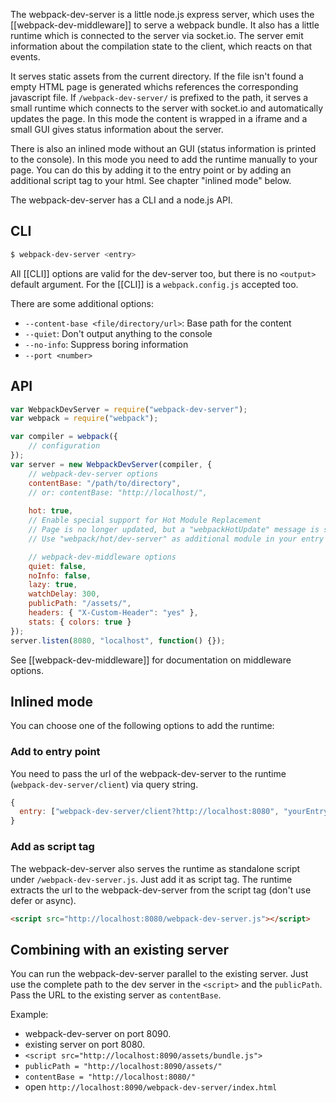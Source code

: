 The webpack-dev-server is a little node.js express server, which uses the [[webpack-dev-middleware]] to serve a webpack bundle. It also has a little runtime which is connected to the server via socket.io. The server emit information about the compilation state to the client, which reacts on that events.

It serves static assets from the current directory. If the file isn't found a empty HTML page is generated whichs references the corresponding javascript file. If `/webpack-dev-server/` is prefixed to the path, it serves a small runtime which connects to the server with socket.io and automatically updates the page. In this mode the content is wrapped in a iframe and a small GUI gives status information about the server.

There is also an inlined mode without an GUI (status information is printed to the console). In this mode you need to add the runtime manually to your page. You can do this by adding it to the entry point or by adding an additional script tag to your html. See chapter "inlined mode" below.

The webpack-dev-server has a CLI and a node.js API.

## CLI

``` sh
$ webpack-dev-server <entry>
```

All [[CLI]] options are valid for the dev-server too, but there is no `<output>` default argument. For the [[CLI]] is a `webpack.config.js` accepted too.

There are some additional options:

* `--content-base <file/directory/url>`: Base path for the content
* `--quiet`: Don't output anything to the console
* `--no-info`: Suppress boring information
* `--port <number>`

## API

``` javascript
var WebpackDevServer = require("webpack-dev-server");
var webpack = require("webpack");

var compiler = webpack({
	// configuration
});
var server = new WebpackDevServer(compiler, {
	// webpack-dev-server options
	contentBase: "/path/to/directory",
	// or: contentBase: "http://localhost/",
	
	hot: true,
	// Enable special support for Hot Module Replacement
	// Page is no longer updated, but a "webpackHotUpdate" message is send to the content
	// Use "webpack/hot/dev-server" as additional module in your entry point

	// webpack-dev-middleware options
	quiet: false,
	noInfo: false,
	lazy: true,
	watchDelay: 300,
	publicPath: "/assets/",
	headers: { "X-Custom-Header": "yes" },
	stats: { colors: true }
});
server.listen(8080, "localhost", function() {});
```

See [[webpack-dev-middleware]] for documentation on middleware options.

## Inlined mode

You can choose one of the following options to add the runtime:

### Add to entry point

You need to pass the url of the webpack-dev-server to the runtime (`webpack-dev-server/client`) via query string.

``` javascript
{
  entry: ["webpack-dev-server/client?http://localhost:8080", "yourEntry"]
}
```

### Add as script tag

The webpack-dev-server also serves the runtime as standalone script under `/webpack-dev-server.js`. Just add it as script tag. The runtime extracts the url to the webpack-dev-server from the script tag (don't use defer or async).

``` html
<script src="http://localhost:8080/webpack-dev-server.js"></script>
```

## Combining with an existing server

You can run the webpack-dev-server parallel to the existing server. Just use the complete path to the dev server in the `<script>` and the `publicPath`. Pass the URL to the existing server as `contentBase`.

Example:

* webpack-dev-server on port 8090.
* existing server on port 8080.
* `<script src="http://localhost:8090/assets/bundle.js">`
* `publicPath = "http://localhost:8090/assets/"`
* `contentBase = "http://localhost:8080/"`
* open `http://localhost:8090/webpack-dev-server/index.html`